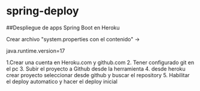 # spring-deploy
##Despliegue de apps  Spring Boot en Heroku

Crear archivo "system.properties con el contenido" ->

java.runtime.version=17

1.Crear una cuenta en Heroku.com y github.com
2. Tener configurado git en el pc 
3. Subir el proyecto a Github desde la herramienta 
4. desde heroku crear proyecto seleccionar desde github y buscar el repository
5. Habilitar el deploy automatico y hacer el deploy inicial 
